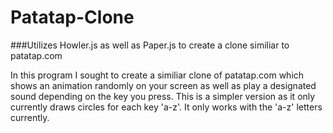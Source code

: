 # Patatap-Clone
###Utilizes Howler.js as well as Paper.js to create a clone similiar to patatap.com

In this program I sought to create a similiar clone of patatap.com which shows an animation randomly on your screen as well as play a designated sound depending on the key you press. This is a simpler version as it only currently draws circles for each key 'a-z'. It only works with the 'a-z' letters currently.

